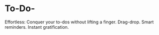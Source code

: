 # To-Do-
Effortless: Conquer your to-dos without lifting a finger. Drag-drop. Smart reminders. Instant gratification. 
